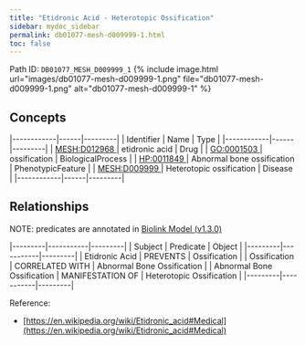 ```yaml
---
title: "Etidronic Acid - Heterotopic Ossification"
sidebar: mydoc_sidebar
permalink: db01077-mesh-d009999-1.html
toc: false 
---
```



Path ID: `DB01077_MESH_D009999_1`
{% include image.html url="images/db01077-mesh-d009999-1.png" file="db01077-mesh-d009999-1.png" alt="db01077-mesh-d009999-1" %}

## Concepts

|------------|------|---------|
| Identifier | Name | Type    |
|------------|------|---------|
| <a href="https://identifiers.org/MESH:D012968">MESH:D012968 </a> | etidronic acid | Drug |
| <a href="https://identifiers.org/GO:0001503">GO:0001503 </a> | ossification | BiologicalProcess |
| <a href="https://identifiers.org/HP:0011849">HP:0011849 </a> | Abnormal bone ossification | PhenotypicFeature |
| <a href="https://identifiers.org/MESH:D009999">MESH:D009999 </a> | Heterotopic ossification | Disease |
|------------|------|---------|

## Relationships


NOTE: predicates are annotated in <a href="https://github.com/biolink/biolink-model/releases/tag/v1.3.0">Biolink Model (v1.3.0)</a>

|---------|-----------|---------|
| Subject | Predicate | Object  |
|---------|-----------|---------|
| Etidronic Acid | PREVENTS | Ossification |
| Ossification | CORRELATED WITH | Abnormal Bone Ossification |
| Abnormal Bone Ossification | MANIFESTATION OF | Heterotopic Ossification |
|---------|-----------|---------|

Reference: 
  - [https://en.wikipedia.org/wiki/Etidronic_acid#Medical](https://en.wikipedia.org/wiki/Etidronic_acid#Medical)
